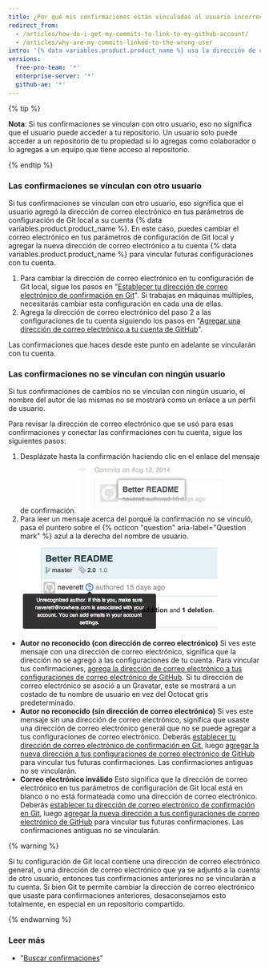 ```yaml
---
title: ¿Por qué mis confirmaciones están vinculadas al usuario incorrecto?
redirect_from:
  - /articles/how-do-i-get-my-commits-to-link-to-my-github-account/
  - /articles/why-are-my-commits-linked-to-the-wrong-user
intro: '{% data variables.product.product_name %} usa la dirección de correo electrónico en el encabezado de la confirmación para vincular la confirmación con un usuario de GitHub. Si tus confirmaciones se están vinculando con otro usuario, o no se están vinculando con ningún usuario, es posible que necesites cambiar tus parámetros de configuración de Git local, agregar una dirección de correo electrónico a las configuraciones de tu cuenta de correo electrónico, o ambos.'
versions:
  free-pro-team: '*'
  enterprise-server: '*'
  github-ae: '*'
---
```



{% tip %}

**Nota**: Si tus confirmaciones se vinculan con otro usuario, eso no significa que el usuario puede acceder a tu repositorio. Un usuario solo puede acceder a un repositorio de tu propiedad si lo agregas como colaborador o lo agregas a un equipo que tiene acceso al repositorio.

{% endtip %}

### Las confirmaciones se vinculan con otro usuario

Si tus confirmaciones se vinculan con otro usuario, eso significa que el usuario agregó la dirección de correo electrónico en tus parámetros de configuración de Git local a su cuenta {% data variables.product.product_name %}. En este caso, puedes cambiar el correo electrónico en tus parámetros de configuración de Git local y agregar la nueva dirección de correo electrónico a tu cuenta {% data variables.product.product_name %} para vincular futuras configuraciones con tu cuenta.

1. Para cambiar la dirección de correo electrónico en tu configuración de Git local, sigue los pasos en "[Establecer tu dirección de correo electrónico de confirmación en Git](/articles/setting-your-commit-email-address)". Si trabajas en máquinas múltiples, necesitarás cambiar esta configuración en cada una de ellas.
2. Agrega la dirección de correo electrónico del paso 2 a las configuraciones de tu cuenta siguiendo los pasos en "[Agregar una dirección de correo electrónico a tu cuenta de GitHub](/articles/adding-an-email-address-to-your-github-account)".

Las confirmaciones que haces desde este punto en adelante se vincularán con tu cuenta.

### Las confirmaciones no se vinculan con ningún usuario

Si tus confirmaciones de cambios no se vinculan con ningún usuario, el nombre del autor de las mismas no se mostrará como un enlace a un perfil de usuario.

Para revisar la dirección de correo electrónico que se usó para esas confirmaciones y conectar las confirmaciones con tu cuenta, sigue los siguientes pasos:

1. Desplázate hasta la confirmación haciendo clic en el enlace del mensaje de confirmación. ![Enlace de mensaje de confirmación](/assets/images/help/commits/commit-msg-link.png)
2. Para leer un mensaje acerca del porqué la confirmación no se vinculó, pasa el puntero sobre el {% octicon "question" aria-label="Question mark" %} azul a la derecha del nombre de usuario. ![Mensaje de confirmación con el puntero](/assets/images/help/commits/commit-hover-msg.png)

  - **Autor no reconocido (con dirección de correo electrónico)** Si ves este mensaje con una dirección de correo electrónico, significa que la dirección no se agregó a las configuraciones de tu cuenta. Para vincular tus confirmaciones, [agrega la dirección de correo electrónico a tus configuraciones de correo electrónico de GitHub](/articles/adding-an-email-address-to-your-github-account). Si tu dirección de correo electrónico se asoció a un Gravatar, este se mostrará a un costado de tu nombre de usuario en vez del Octocat gris predeterminado.
  - **Autor no reconocido (sin dirección de correo electrónico)** Si ves este mensaje sin una dirección de correo electrónico, significa que usaste una dirección de correo electrónico general que no se puede agregar a tus configuraciones de correo electrónico. Deberás [establecer tu dirección de correo electrónico de confirmación en Git](/articles/setting-your-commit-email-address), luego [agregar la nueva dirección a tus configuraciones de correo electrónico de GitHub](/articles/adding-an-email-address-to-your-github-account) para vincular tus futuras confirmaciones. Las confirmaciones antiguas no se vincularán.
  - **Correo electrónico inválido** Esto significa que la dirección de correo electrónico en tus parámetros de configuración de Git local está en blanco o no está formateada como una dirección de correo electrónico. Deberás [establecer tu dirección de correo electrónico de confirmación en Git](/articles/setting-your-commit-email-address), luego [agregar la nueva dirección a tus configuraciones de correo electrónico de GitHub](/articles/adding-an-email-address-to-your-github-account) para vincular tus futuras confirmaciones. Las confirmaciones antiguas no se vincularán.

{% warning %}

Si tu configuración de Git local contiene una dirección de correo electrónico general, o una dirección de correo electrónico que ya se adjuntó a la cuenta de otro usuario, entonces tus confirmaciones anteriores no se vincularán a tu cuenta. Si bien Git te permite cambiar la dirección de correo electrónico que usaste para confirmaciones anteriores, desaconsejamos esto totalmente, en especial en un repositorio compartido.

{% endwarning %}

### Leer más

* "[Buscar confirmaciones](/articles/searching-commits)"
